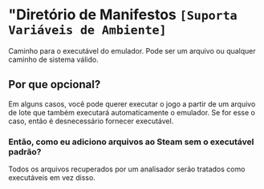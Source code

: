 # "Diretório de Manifestos `[Suporta Variáveis de Ambiente]`

Caminho para o executável do emulador. Pode ser um arquivo ou qualquer caminho de sistema válido.

## Por que opcional?

Em alguns casos, você pode querer executar o jogo a partir de um arquivo de lote que também executará automaticamente o emulador. Se for esse o caso, então é desnecessário fornecer executável.

### Então, como eu adiciono arquivos ao Steam sem o executável padrão?

Todos os arquivos recuperados por um analisador serão tratados como executáveis em vez disso.
